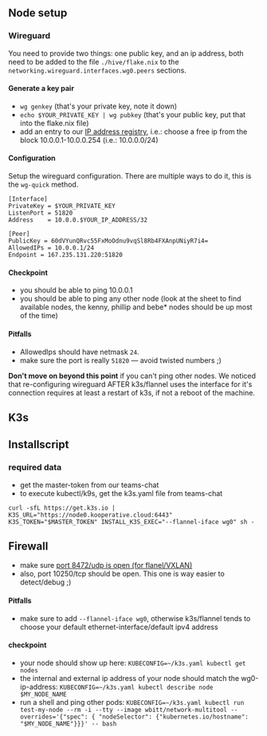 ## Node setup

### Wireguard

You need to provide two things: one public key, and an ip address, both need to be added to the file `./hive/flake.nix` to the `networking.wireguard.interfaces.wg0.peers` sections.

#### Generate a key pair

- `wg genkey` (that's your private key, note it down)
- `echo $YOUR_PRIVATE_KEY | wg pubkey` (that's your public key, put that into the flake.nix file)
- add an entry to our [IP address registry](https://docs.google.com/spreadsheets/d/1E4YsUCuU2ez75bOh6kxMwjYjjgna-3vh7K2YFoa6A8g/edit#gid=0), i.e.: choose a free ip from the block 10.0.0.1-10.0.0.254 (i.e.: 10.0.0.0/24) 
  

#### Configuration

Setup the wireguard configuration. There are multiple ways to do it, this is the `wg-quick` method.         

```
[Interface]
PrivateKey = $YOUR_PRIVATE_KEY
ListenPort = 51820
Address    = 10.0.0.$YOUR_IP_ADDRESS/32

[Peer]  
PublicKey = 60dVYunQRvc55FxMoOdnu9vqSl8Rb4FXAnpUNiyR7i4=
AllowedIPs = 10.0.0.1/24
Endpoint = 167.235.131.220:51820       
```

#### Checkpoint

- you should be able to ping 10.0.0.1
- you should be able to ping any other node (look at the sheet to find available nodes, the kenny, phillip and bebe* nodes should be up most of the time)
          
#### Pitfalls

- AllowedIps should have netmask `24`.
- make sure the port is really `51820` — avoid twisted numbers ;)

**Don't move on beyond this point** if you can't ping other nodes. We noticed that re-configuring wireguard AFTER k3s/flannel uses the interface for it's connection requires at least a restart of k3s, if not a reboot of the machine.              

## K3s

## Installscript
                         
### required data

- get the master-token from our teams-chat
- to execute kubectl/k9s, get the k3s.yaml file from teams-chat

```
curl -sfL https://get.k3s.io | K3S_URL="https://node0.kooperative.cloud:6443" K3S_TOKEN="$MASTER_TOKEN" INSTALL_K3S_EXEC="--flannel-iface wg0" sh -
```

## Firewall

- make sure [port 8472/udp is open (for flanel/VXLAN)](https://docs.k3s.io/installation/requirements#networking)
- also, port 10250/tcp should be open. This one is way easier to detect/debug ;)
                           
#### Pitfalls

- make sure to add `--flannel-iface wg0`, otherwise k3s/flannel tends to choose your default ethernet-interface/default ipv4 address

#### checkpoint

- your node should show up here: `KUBECONFIG=~/k3s.yaml kubectl get nodes`
- the internal and external ip address of your node should match the wg0-ip-address: `KUBECONFIG=~/k3s.yaml kubectl describe node $MY_NODE_NAME`
- run a shell and ping other pods: `KUBECONFIG=~/k3s.yaml kubectl run test-my-node --rm -i --tty --image wbitt/network-multitool --overrides='{"spec": { "nodeSelector": {"kubernetes.io/hostname": "$MY_NODE_NAME"}}}' -- bash`
